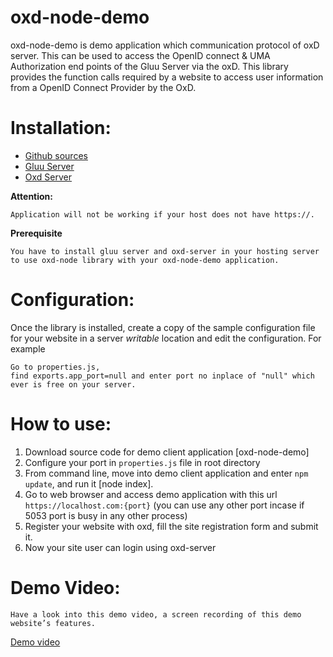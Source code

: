 # oxd-node-demo

oxd-node-demo is demo application which communication protocol of oxD server. This can be used to access the OpenID connect & UMA Authorization end points of the Gluu Server via the oxD. This library provides the function calls required by a website to access user information from a OpenID Connect Provider by the OxD.

# Installation:

* [Github sources](https://github.com/GluuFederation/oxd-node)
* [Gluu Server](https://www.gluu.org/docs/deployment/ubuntu/)
* [Oxd Server](https://oxd.gluu.org/docs/install/)

**Attention:**
```
Application will not be working if your host does not have https://.
```

**Prerequisite**
```
You have to install gluu server and oxd-server in your hosting server to use oxd-node library with your oxd-node-demo application.
```

# Configuration:

Once the library is installed, create a copy of the sample configuration file for your website in a server _writable_ location and edit the configuration. For example

```
Go to properties.js,
find exports.app_port=null and enter port no inplace of "null" which ever is free on your server.
```

# How to use:

1. Download source code for demo client application [oxd-node-demo]
2. Configure your port in `properties.js` file in root directory
3. From command line, move into demo client application and enter `npm update`, and run it [node index].
4. Go to web browser and access demo application with this url `https://localhost.com:{port}` (you can use any other port incase if 5053 port is busy in any other process)
5. Register your website with oxd, fill the site registration form and submit it.
6. Now your site user can login using oxd-server

# Demo Video:

```
Have a look into this demo video, a screen recording of this demo website’s features.
```
[Demo video](http://screencast.com/t/7BD1DzYi)
